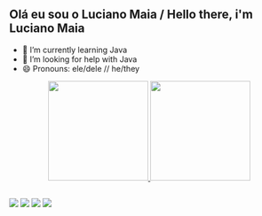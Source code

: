 ## Olá eu sou o Luciano Maia / Hello there, i'm Luciano Maia

- 🌱 I’m currently learning Java
- 🤔 I’m looking for help with Java
- 😄 Pronouns: ele/dele // he/they

<div align="center">
  <a href="https://github.com/LucianoMaiaJR">
  <img height="180em" src="https://github-readme-stats.vercel.app/api?username=LucianoMaiaJR&show_icons=true&theme=dracula&include_all_commits=true&count_private=true"/>
  <img height="180em" src="https://github-readme-stats.vercel.app/api/top-langs/?username=LucianoMaiaJR&layout=compact&langs_count=7&theme=dracula"/>
</div>

  ##
 
<div> 
  <a href="https://instagram.com/maialujr" target="_blank"><img src="https://img.shields.io/badge/-Instagram-%23E4405F?style=for-the-badge&logo=instagram&logoColor=white" target="_blank"></a>
 	 <a href="https://discord.com/channels/@me/Luciano_Maia#9671" target="_blank"><img src="https://img.shields.io/badge/Discord-7289DA?style=for-the-badge&logo=discord&logoColor=white" target="_blank"></a> 
  <a href ="mailto:maialucianojr@gmail.com"><img src="https://img.shields.io/badge/-Gmail-%23333?style=for-the-badge&logo=gmail&logoColor=white" target="_blank"></a>
  <a href="https://www.linkedin.com/in/luciano-maia-a24a26181/" target="_blank"><img src="https://img.shields.io/badge/-LinkedIn-%230077B5?style=for-the-badge&logo=linkedin&logoColor=white" target="_blank"></a> 

